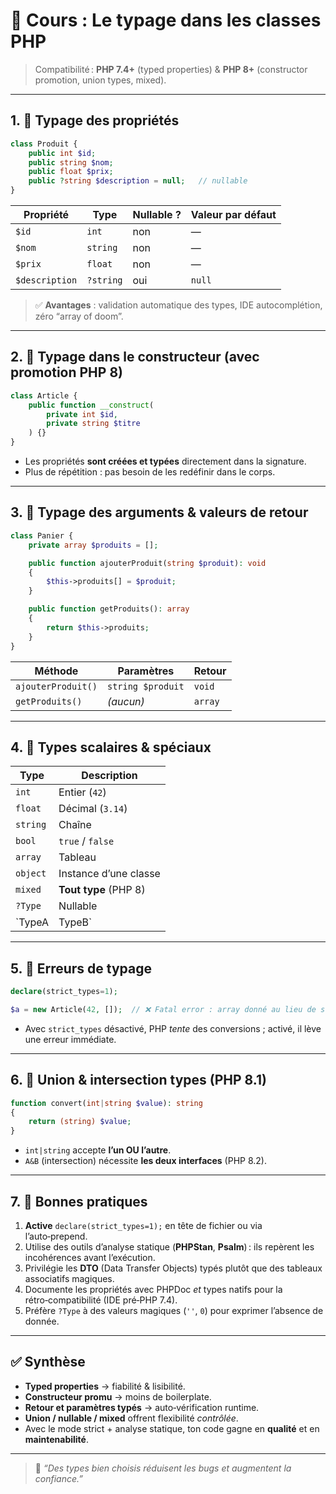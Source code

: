 # 📝 Cours : Le typage dans les classes PHP

> Compatibilité : **PHP 7.4+** (typed properties) & **PHP 8+** (constructor promotion, union types, mixed).

---

## 1. 🔹 Typage des propriétés

```php
class Produit {
    public int $id;
    public string $nom;
    public float $prix;
    public ?string $description = null;   // nullable
}
```

| Propriété      | Type      | Nullable ? | Valeur par défaut |
|----------------|-----------|------------|-------------------|
| `$id`          | `int`     | non        | —                 |
| `$nom`         | `string`  | non        | —                 |
| `$prix`        | `float`   | non        | —                 |
| `$description` | `?string` | oui        | `null`            |

> ✅ **Avantages** : validation automatique des types, IDE autocomplétion, zéro “array of doom”.

---

## 2. 🔹 Typage dans le constructeur (avec promotion PHP 8)

```php
class Article {
    public function __construct(
        private int $id,
        private string $titre
    ) {}
}
```

*   Les propriétés **sont créées et typées** directement dans la signature.
*   Plus de répétition : pas besoin de les redéfinir dans le corps.

---

## 3. 🔹 Typage des arguments & valeurs de retour

```php
class Panier {
    private array $produits = [];

    public function ajouterProduit(string $produit): void
    {
        $this->produits[] = $produit;
    }

    public function getProduits(): array
    {
        return $this->produits;
    }
}
```

| Méthode                  | Paramètres                        | Retour |
|--------------------------|-----------------------------------|--------|
| `ajouterProduit()`       | `string $produit`                 | `void` |
| `getProduits()`          | *(aucun)*                         | `array`|

---

## 4. 🔹 Types scalaires & spéciaux

| Type      | Description            |
|-----------|------------------------|
| `int`     | Entier (`42`)          |
| `float`   | Décimal (`3.14`)       |
| `string`  | Chaîne                 |
| `bool`    | `true` / `false`       |
| `array`   | Tableau                |
| `object`  | Instance d’une classe  |
| `mixed`   | **Tout type** (PHP 8)  |
| `?Type`   | Nullable               |
| `TypeA|TypeB` | **Union** (PHP 8)  |

---

## 5. 🔹 Erreurs de typage

```php
declare(strict_types=1);

$a = new Article(42, []);  // ❌ Fatal error : array donné au lieu de string
```

* Avec `strict_types` désactivé, PHP *tente* des conversions ; activé, il lève une erreur immédiate.

---

## 6. 🔹 Union & intersection types (PHP 8.1)

```php
function convert(int|string $value): string
{
    return (string) $value;
}
```

*  `int|string` accepte **l’un OU l’autre**.  
*  `A&B` (intersection) nécessite **les deux interfaces** (PHP 8.2).

---

## 7. 🔹 Bonnes pratiques

1. **Active** `declare(strict_types=1);` en tête de fichier ou via l’auto‑prepend.  
2. Utilise des outils d’analyse statique (**PHPStan**, **Psalm**) : ils repèrent les incohérences avant l’exécution.  
3. Privilégie les **DTO** (Data Transfer Objects) typés plutôt que des tableaux associatifs magiques.  
4. Documente les propriétés avec PHPDoc *et* types natifs pour la rétro‑compatibilité (IDE pré‑PHP 7.4).  
5. Préfère `?Type` à des valeurs magiques (`''`, `0`) pour exprimer l’absence de donnée.

---

## ✅ Synthèse

* **Typed properties** → fiabilité & lisibilité.  
* **Constructeur promu** → moins de boilerplate.  
* **Retour et paramètres typés** → auto‑vérification runtime.  
* **Union / nullable / mixed** offrent flexibilité *contrôlée*.  
* Avec le mode strict + analyse statique, ton code gagne en **qualité** et en **maintenabilité**.

---

> 🚀 *“Des types bien choisis réduisent les bugs et augmentent la confiance.”*  
